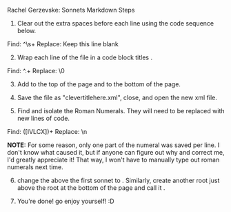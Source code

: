 Rachel Gerzevske: Sonnets Markdown Steps

1. Clear out the extra spaces before each line using the code sequence below. 

Find: ^\s+
Replace: Keep this line blank

2. Wrap each line of the file in a code block titles <line>.  

Find: ^.+
Replace: <line>\0</line>

3. Add <xml> to the top of the page and </xml> to the bottom of the page. 

4. Save the file as "clevertitlehere.xml", close, and open the new xml file. 

5. Find and isolate the Roman Numerals. They will need to be replaced with new lines of code. 

Find: <line>([IVLCX])+</line>
Replace: </sonnet>\n<sonnet number="\1">

**NOTE:** For some reason, only one part of the numeral was saved per line. I don't know what caused it, but if anyone can figure out why and correct me, I'd greatly appreciate it! That way, I won't have to manually type out roman numerals next time.

6. change the </sonnet> above the first sonnet to <sonnets>. Similarly, create another root just above the </xml> root at the bottom of the page and call it </sonnets>. 

7. You're done! go enjoy yourself! :D